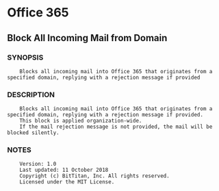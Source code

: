 # Office 365
## Block All Incoming Mail from Domain
### SYNOPSIS
```
    Blocks all incoming mail into Office 365 that originates from a specified domain, replying with a rejection message if provided
```
### DESCRIPTION
```
    Blocks all incoming mail into Office 365 that originates from a specified domain, replying with a rejection message if provided.
    This block is applied organization-wide.
    If the mail rejection message is not provided, the mail will be blocked silently.
```
### NOTES
```
    Version: 1.0
    Last updated: 11 October 2018
    Copyright (c) BitTitan, Inc. All rights reserved.
    Licensed under the MIT License.
```

